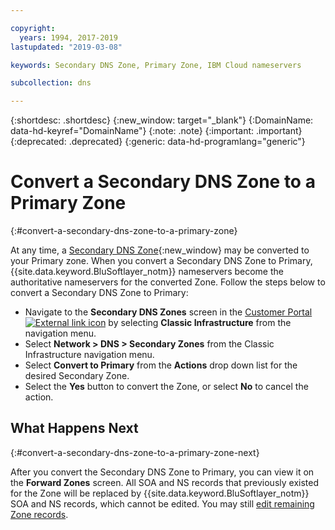 ```yaml
---

copyright:
  years: 1994, 2017-2019
lastupdated: "2019-03-08"

keywords: Secondary DNS Zone, Primary Zone, IBM Cloud nameservers

subcollection: dns

---
```



{:shortdesc: .shortdesc}
{:new_window: target="_blank"}
{:DomainName: data-hd-keyref="DomainName"}
{:note: .note}
{:important: .important}
{:deprecated: .deprecated}
{:generic: data-hd-programlang="generic"}

# Convert a Secondary DNS Zone to a Primary Zone
{:#convert-a-secondary-dns-zone-to-a-primary-zone}

At any time, a [Secondary DNS Zone](/docs/infrastructure/dns?topic=dns-add-a-secondary-dns-zone){:new_window} may be converted to your Primary zone. When you convert a Secondary DNS Zone to Primary, {{site.data.keyword.BluSoftlayer_notm}} nameservers become the authoritative nameservers for the converted Zone. Follow the steps below to convert a Secondary DNS Zone to Primary:

* Navigate to the **Secondary DNS Zones** screen in the [Customer Portal ![External link icon](../../icons/launch-glyph.svg "External link icon")](https://{DomainName}/) by selecting **Classic Infrastructure** from the navigation menu. 
* Select **Network > DNS > Secondary Zones** from the Classic Infrastructure navigation menu.
* Select **Convert to Primary** from the **Actions** drop down list for the desired Secondary Zone.
* Select the **Yes** button to convert the Zone, or select **No** to cancel the action.

## What Happens Next
{:#convert-a-secondary-dns-zone-to-a-primary-zone-next}

After you convert the Secondary DNS Zone to Primary, you can view it on the **Forward Zones** screen. All SOA and NS records that previously existed for the Zone will be replaced by {{site.data.keyword.BluSoftlayer_notm}} SOA and NS records, which cannot be edited. You may still [edit remaining Zone records](/docs/infrastructure/dns?topic=dns-edit-a-dns-zone-record).
